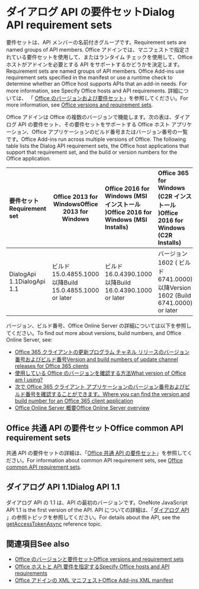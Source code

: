 # <a name="dialog-api-requirement-sets"></a><span data-ttu-id="94d60-101">ダイアログ API の要件セット</span><span class="sxs-lookup"><span data-stu-id="94d60-101">Dialog API requirement sets</span></span>

<span data-ttu-id="94d60-102">要件セットは、API メンバーの名前付きグループです。</span><span class="sxs-lookup"><span data-stu-id="94d60-102">Requirement sets are named groups of API members.</span></span> <span data-ttu-id="94d60-103">Office アドインでは、マニフェストで指定されている要件セットを使用して、またはランタイム チェックを使用して、Office ホストがアドインを必要とする API をサポートするかどうかを決定します。</span><span class="sxs-lookup"><span data-stu-id="94d60-103">Requirement sets are named groups of API members. Office Add-ins use requirement sets specified in the manifest or use a runtime check to determine whether an Office host supports APIs that an add-in needs. For more information, see Specify Office hosts and API requirements.</span></span> <span data-ttu-id="94d60-104">詳細については、 「 [Office のバージョンおよび要件セット](https://docs.microsoft.com/office/dev/add-ins/develop/office-versions-and-requirement-sets)」を参照してください。</span><span class="sxs-lookup"><span data-stu-id="94d60-104">For more information, see [Office versions and requirement sets](https://docs.microsoft.com/office/dev/add-ins/develop/office-versions-and-requirement-sets).</span></span>

<span data-ttu-id="94d60-p102">Office アドインは Office の複数のバージョンで機能します。次の表は、ダイアログ API の要件セット、その要件セットをサポートする Office ホスト アプリケーション、Office アプリケーションのビルド番号またはバージョン番号の一覧です。</span><span class="sxs-lookup"><span data-stu-id="94d60-p102">Office Add-ins run across multiple versions of Office. The following table lists the Dialog API requirement sets, the Office host applications that support that requirement set, and the build or version numbers for the Office application.</span></span>

|  <span data-ttu-id="94d60-107">要件セット</span><span class="sxs-lookup"><span data-stu-id="94d60-107">Requirement set</span></span>  | <span data-ttu-id="94d60-108">Office 2013 for Windows</span><span class="sxs-lookup"><span data-stu-id="94d60-108">Office 2013 for Windows</span></span> | <span data-ttu-id="94d60-109">Office 2016 for Windows (MSI インストール )</span><span class="sxs-lookup"><span data-stu-id="94d60-109">Office 2016 for Windows (MSI Installs)</span></span>   | <span data-ttu-id="94d60-110">Office 365 for Windows (C2R インストール )</span><span class="sxs-lookup"><span data-stu-id="94d60-110">Office 2016 for Windows (C2R Installs)</span></span>   |  <span data-ttu-id="94d60-111">Office 365 for iPad</span><span class="sxs-lookup"><span data-stu-id="94d60-111">Office for iPad</span></span>  |  <span data-ttu-id="94d60-112">Office for Mac</span><span class="sxs-lookup"><span data-stu-id="94d60-112">Office 365 for Mac</span></span>  | <span data-ttu-id="94d60-113">Office Online</span><span class="sxs-lookup"><span data-stu-id="94d60-113">Office Online</span></span>  |  <span data-ttu-id="94d60-114">Office Online Server</span><span class="sxs-lookup"><span data-stu-id="94d60-114">Office Online Server</span></span>  |
|:-----|-----|:-----|:-----|:-----|:-----|:-----|:-----|
| <span data-ttu-id="94d60-115">DialogApi 1.1</span><span class="sxs-lookup"><span data-stu-id="94d60-115">DialogApi 1.1</span></span>  | <span data-ttu-id="94d60-116">ビルド 15.0.4855.1000 以降</span><span class="sxs-lookup"><span data-stu-id="94d60-116">Build 15.0.4855.1000 or later</span></span> | <span data-ttu-id="94d60-117">ビルド 16.0.4390.1000 以降</span><span class="sxs-lookup"><span data-stu-id="94d60-117">Build 16.0.4390.1000 or later</span></span> | <span data-ttu-id="94d60-118">バージョン 1602 ( ビルド 6741.0000) 以降</span><span class="sxs-lookup"><span data-stu-id="94d60-118">Version 1602 (Build 6741.0000) or later</span></span> | <span data-ttu-id="94d60-119">1.22 以降</span><span class="sxs-lookup"><span data-stu-id="94d60-119">1.22 or later</span></span> | <span data-ttu-id="94d60-120">15.20 以降</span><span class="sxs-lookup"><span data-stu-id="94d60-120">15.20 or later</span></span>| <span data-ttu-id="94d60-121">2017 年 1 月</span><span class="sxs-lookup"><span data-stu-id="94d60-121">January 2017</span></span> | <span data-ttu-id="94d60-122">バージョン 1608 ( ビルド 7601.6800) 以降</span><span class="sxs-lookup"><span data-stu-id="94d60-122">Version 1608 (Build 7601.6800) or later</span></span>|

<span data-ttu-id="94d60-123">バージョン、ビルド番号、Office Online Server の詳細については以下を参照してください。</span><span class="sxs-lookup"><span data-stu-id="94d60-123">To find out more about versions, build numbers, and Office Online Server, see:</span></span>

- [<span data-ttu-id="94d60-124">Office 365 クライアントの更新プログラム チャネル リリースのバージョン番号およびビルド番号</span><span class="sxs-lookup"><span data-stu-id="94d60-124">Version and build numbers of update channel releases for Office 365 clients</span></span>](https://support.office.com/article/version-and-build-numbers-of-update-channel-releases-ae942449-1fca-4484-898b-a933ea23def7)
- [<span data-ttu-id="94d60-125">使用している Office のバージョンを確認する方法</span><span class="sxs-lookup"><span data-stu-id="94d60-125">What version of Office am I using?</span></span>](https://support.office.com/article/What-version-of-Office-am-I-using-932788b8-a3ce-44bf-bb09-e334518b8b19)
- [<span data-ttu-id="94d60-126">次で Office 365 クライアント アプリケーションのバージョン番号およびビルド番号を確認することができます。</span><span class="sxs-lookup"><span data-stu-id="94d60-126">Where you can find the version and build number for an Office 365 client application</span></span>](https://support.office.com/article/version-and-build-numbers-of-update-channel-releases-ae942449-1fca-4484-898b-a933ea23def7)
- [<span data-ttu-id="94d60-127">Office Online Server 概要</span><span class="sxs-lookup"><span data-stu-id="94d60-127">Office Online Server overview</span></span>](https://docs.microsoft.com/officeonlineserver/office-online-server-overview)

## <a name="office-common-api-requirement-sets"></a><span data-ttu-id="94d60-128">Office 共通 API の要件セット</span><span class="sxs-lookup"><span data-stu-id="94d60-128">Office common API requirement sets</span></span>

<span data-ttu-id="94d60-129">共通 API の要件セットの詳細は、「[Office 共通 API の要件セット](office-add-in-requirement-sets.md)」を参照してください。</span><span class="sxs-lookup"><span data-stu-id="94d60-129">For information about common API requirement sets, see [Office common API requirement sets](office-add-in-requirement-sets.md).</span></span>

## <a name="dialog-api-11"></a><span data-ttu-id="94d60-130">ダイアログ API 1.1</span><span class="sxs-lookup"><span data-stu-id="94d60-130">Dialog API 1.1</span></span> 

<span data-ttu-id="94d60-131">ダイアログ API の 1.1 は、API の最初のバージョンです。</span><span class="sxs-lookup"><span data-stu-id="94d60-131">OneNote JavaScript API 1.1 is the first version of the API.</span></span> <span data-ttu-id="94d60-132">API についての詳細は、「[ダイアログ  API ](/javascript/api/office/office.ui)」の参照トピックを参照してください。</span><span class="sxs-lookup"><span data-stu-id="94d60-132">For details about the API, see the [getAccessTokenAsync](/javascript/api/office/office.ui) reference topic.</span></span>

## <a name="see-also"></a><span data-ttu-id="94d60-133">関連項目</span><span class="sxs-lookup"><span data-stu-id="94d60-133">See also</span></span>

- [<span data-ttu-id="94d60-134">Office のバージョンと要件セット</span><span class="sxs-lookup"><span data-stu-id="94d60-134">Office versions and requirement sets</span></span>](https://docs.microsoft.com/office/dev/add-ins/develop/office-versions-and-requirement-sets)
- [<span data-ttu-id="94d60-135">Office ホストと API 要件を指定する</span><span class="sxs-lookup"><span data-stu-id="94d60-135">Specify Office hosts and API requirements</span></span>](https://docs.microsoft.com/office/dev/add-ins/develop/specify-office-hosts-and-api-requirements)
- [<span data-ttu-id="94d60-136">Office アドインの XML マニフェスト</span><span class="sxs-lookup"><span data-stu-id="94d60-136">Office Add-ins XML manifest</span></span>](https://docs.microsoft.com/office/dev/add-ins/develop/add-in-manifests)
